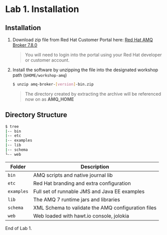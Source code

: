 # Lab 1. Installation

## Installation
1. Download zip file from Red Hat Customer Portal here: [Red Hat AMQ Broker 7.8.0](https://developers.redhat.com/download-manager/file/amq-broker-7.8.0-bin.zip)

   > You will need to login into the portal using your Red Hat developer or customer account.

2. Install the software by unzipping the file into the designated workshop path (`$HOME/workshop-amq`)

   ```sh
   $ unzip amq-broker-[version]-bin.zip
   ```

   > The directory created by extracting the archive will be referenced now on as **AMQ_HOME**

## Directory Structure

```sh
$ tree
|-- bin
|-- etc
|-- examples
|-- lib
|-- schema
└-- web
```

| Folder | Description |
| ------ | ----------- |
| `bin`    | AMQ scripts and native journal lib |
| `etc`    | Red Hat branding and extra configuration |
| `examples` | Full set of runnable JMS and Java EE examples |
| `lib`    | The AMQ 7 runtime jars and libraries |
| `schema` | XML Schema to validate the AMQ configuration files |
| `web`    | Web loaded with hawt.io console, jolokia |

End of Lab 1.
